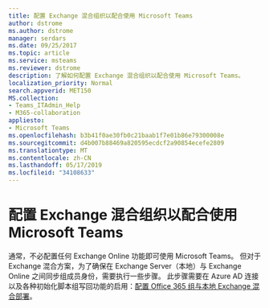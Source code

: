 ```yaml
---
title: 配置 Exchange 混合组织以配合使用 Microsoft Teams
author: dstrome
ms.author: dstrome
manager: serdars
ms.date: 09/25/2017
ms.topic: article
ms.service: msteams
ms.reviewer: dstrome
description: 了解如何配置 Exchange 混合组织以配合使用 Microsoft Teams。
localization_priority: Normal
search.appverid: MET150
MS.collection:
- Teams_ITAdmin_Help
- M365-collaboration
appliesto:
- Microsoft Teams
ms.openlocfilehash: b3b41f0ae30fb0c21baab1f7e01b86e79300008e
ms.sourcegitcommit: d4b007b88469a820595ecdcf2a90854ecefe2809
ms.translationtype: MT
ms.contentlocale: zh-CN
ms.lasthandoff: 05/17/2019
ms.locfileid: "34108633"
---
```

<a name="configure-an-exchange-hybrid-organization-for-use-with-microsoft-teams"></a>配置 Exchange 混合组织以配合使用 Microsoft Teams
======================================================================

通常，不必配置任何 Exchange Online 功能即可使用 Microsoft Teams。 但对于 Exchange 混合方案，为了确保在 Exchange Server（本地）与 Exchange Online 之间同步组成员身份，需要执行一些步骤。 此步骤需要在 Azure AD 连接以及各种初始化脚本组写回功能的启用：[配置 Office 365 组与本地 Exchange 混合部署](https://go.microsoft.com/fwlink/?linkid=854389)。
